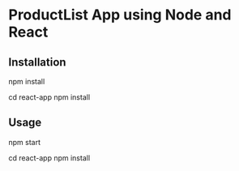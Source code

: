 # ProductList App using Node and React

## Installation

npm install

cd react-app
npm install

## Usage

npm start

cd react-app
npm install

